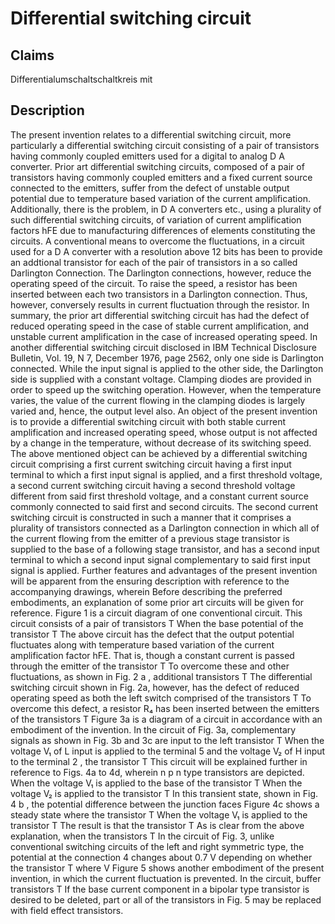# Differential switching circuit

## Claims
Differentialumschaltschaltkreis mit

## Description
The present invention relates to a differential switching circuit, more particularly a differential switching circuit consisting of a pair of transistors having commonly coupled emitters used for a digital to analog D A converter. Prior art differential switching circuits, composed of a pair of transistors having commonly coupled emitters and a fixed current source connected to the emitters, suffer from the defect of unstable output potential due to temperature based variation of the current amplification. Additionally, there is the problem, in D A converters etc., using a plurality of such differential switching circuits, of variation of current amplification factors hFE due to manufacturing differences of elements constituting the circuits. A conventional means to overcome the fluctuations, in a circuit used for a D A converter with a resolution above 12 bits has been to provide an addtional transistor for each of the pair of transistors in a so called Darlington Connection. The Darlington connections, however, reduce the operating speed of the circuit. To raise the speed, a resistor has been inserted between each two transistors in a Darlington connection. Thus, however, conversely results in current fluctuation through the resistor. In summary, the prior art differential switching circuit has had the defect of reduced operating speed in the case of stable current amplification, and unstable current amplification in the case of increased operating speed. In another differential switching circuit disclosed in IBM Technical Disclosure Bulletin, Vol. 19, N 7, December 1976, page 2562, only one side is Darlington connected. While the input signal is applied to the other side, the Darlington side is supplied with a constant voltage. Clamping diodes are provided in order to speed up the switching operation. However, when the temperature varies, the value of the current flowing in the clamping diodes is largely varied and, hence, the output level also. An object of the present invention is to provide a differential switching circuit with both stable current amplification and increased operating speed, whose output is not affected by a change in the temperature, without decrease of its switching speed. The above mentioned object can be achieved by a differential switching circuit comprising a first current switching circuit having a first input terminal to which a first input signal is applied, and a first threshold voltage, a second current switching circuit having a second threshold voltage different from said first threshold voltage, and a constant current source commonly connected to said first and second circuits. The second current switching circuit is constructed in such a manner that it comprises a plurality of transistors connected as a Darlington connection in which all of the current flowing from the emitter of a previous stage transistor is supplied to the base of a following stage transistor, and has a second input terminal to which a second input signal complementary to said first input signal is applied. Further features and advantages of the present invention will be apparent from the ensuring description with reference to the accompanying drawings, wherein Before describing the preferred embodiments, an explanation of some prior art circuits will be given for reference. Figure 1 is a circuit diagram of one conventional circuit. This circuit consists of a pair of transistors T When the base potential of the transistor T The above circuit has the defect that the output potential fluctuates along with temperature based variation of the current amplification factor hFE. That is, though a constant current is passed through the emitter of the transistor T To overcome these and other fluctuations, as shown in Fig. 2 a , additional transistors T The differential switching circuit shown in Fig. 2a, however, has the defect of reduced operating speed as both the left switch comprised of the transistors T To overcome this defect, a resistor R₄ has been inserted between the emitters of the transistors T Figure 3a is a diagram of a circuit in accordance with an embodiment of the invention. In the circuit of Fig. 3a, complementary signals as shown in Fig. 3b and 3c are input to the left transistor T When the voltage V₁ of L input is applied to the terminal 5 and the voltage V₂ of H input to the terminal 2 , the transistor T This circuit will be explained further in reference to Figs. 4a to 4d, wherein n p n type transistors are depicted. When the voltage V₁ is applied to the base of the transistor T When the voltage V₂ is applied to the transistor T In this transient state, shown in Fig. 4 b , the potential difference between the junction faces Figure 4c shows a steady state where the transistor T When the voltage V₁ is applied to the transistor T The result is that the transistor T As is clear from the above explanation, when the transistors T In the circuit of Fig. 3, unlike conventional switching circuits of the left and right symmetric type, the potential at the connection 4 changes about 0.7 V depending on whether the transistor T where V Figure 5 shows another embodiment of the present invention, in which the current fluctuation is prevented. In the circuit, buffer transistors T If the base current component in a bipolar type transistor is desired to be deleted, part or all of the transistors in Fig. 5 may be replaced with field effect transistors.